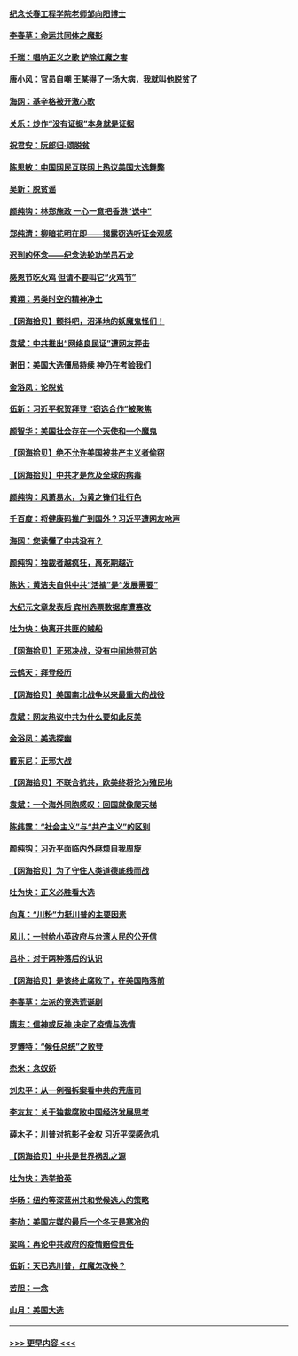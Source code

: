 #### [纪念长春工程学院老师邹向阳博士](../pages/nsc993/n12585390.md?t=12021001) 
#### [李春草：命运共同体之魔影](../pages/nsc993/n12585026.md?t=12021001) 
#### [千瑞：唱响正义之歌 铲除红魔之害](../pages/nsc993/n12585002.md?t=12021001) 
#### [唐小风：官员自嘲 王某得了一场大病，我就叫他脱贫了](../pages/nsc993/n12584981.md?t=12021001) 
#### [海网：基辛格被开激心歌](../pages/nsc993/n12584946.md?t=12021001) 
#### [关乐：炒作“没有证据”本身就是证据](../pages/nsc993/n12583146.md?t=12021001) 
#### [祝君安：阮郎归‧颂脱贫](../pages/nsc993/n12583119.md?t=12021001) 
#### [陈思敏：中国网民互联网上热议美国大选舞弊](../pages/nsc993/n12582845.md?t=12021001) 
#### [吴新：脱贫谣](../pages/nsc993/n12580839.md?t=12021001) 
#### [颜纯钩：林郑施政 一心一意把香港“送中”](../pages/nsc993/n12580805.md?t=12021001) 
#### [郑纯清：柳暗花明在即——揭露窃选听证会观感](../pages/nsc993/n12580795.md?t=12021001) 
#### [迟到的怀念——纪念法轮功学员石龙](../pages/nsc993/n12580245.md?t=12021001) 
#### [感恩节吃火鸡  但请不要叫它“火鸡节”](../pages/nsc993/n12580252.md?t=12021001) 
#### [黄翔：另类时空的精神净土](../pages/nsc993/n12578638.md?t=12021001) 
#### [【网海拾贝】颤抖吧，沼泽地的妖魔鬼怪们！](../pages/nsc993/n12578552.md?t=12021001) 
#### [袁斌：中共推出“网络良民证”遭网友抨击](../pages/nsc993/n12578511.md?t=12021001) 
#### [谢田：美国大选僵局持续 神仍在考验我们](../pages/nsc993/n12577432.md?t=12021001) 
#### [金浴凤：论脱贫](../pages/nsc993/n12576386.md?t=12021001) 
#### [伍新：习近平祝贺拜登 “窃选合作”被聚焦](../pages/nsc993/n12576358.md?t=12021001) 
#### [颜智华：美国社会存在一个天使和一个魔鬼](../pages/nsc993/n12574299.md?t=12021001) 
#### [【网海拾贝】绝不允许美国被共产主义者偷窃](../pages/nsc993/n12573396.md?t=12021001) 
#### [【网海拾贝】中共才是危及全球的病毒](../pages/nsc993/n12571204.md?t=12021001) 
#### [颜纯钩：风萧易水，为黄之锋们壮行色](../pages/nsc993/n12571487.md?t=12021001) 
#### [千百度：将健康码推广到国外？习近平遭网友呛声](../pages/nsc993/n12570808.md?t=12021001) 
#### [海网：您读懂了中共没有？](../pages/nsc993/n12570487.md?t=12021001) 
#### [颜纯钩：独裁者越疯狂，离死期越近](../pages/nsc993/n12569055.md?t=12021001) 
#### [陈达：黄洁夫自供中共“活摘”是“发展需要”](../pages/nsc993/n12568541.md?t=12021001) 
#### [大纪元文章发表后 宾州选票数据库遭篡改](../pages/nsc993/n12568105.md?t=12021001) 
#### [吐为快：快离开共匪的贼船](../pages/nsc993/n12568462.md?t=12021001) 
#### [【网海拾贝】正邪决战，没有中间地带可站](../pages/nsc993/n12568439.md?t=12021001) 
#### [云鹤天：拜登经历](../pages/nsc993/n12567294.md?t=12021001) 
#### [【网海拾贝】美国南北战争以来最重大的战役](../pages/nsc993/n12567247.md?t=12021001) 
#### [袁斌：网友热议中共为什么要如此反美](../pages/nsc993/n12567162.md?t=12021001) 
#### [金浴凤：美选探幽](../pages/nsc993/n12567147.md?t=12021001) 
#### [戴东尼：正邪大战](../pages/nsc993/n12567033.md?t=12021001) 
#### [【网海拾贝】不联合抗共，欧美终将沦为殖民地](../pages/nsc993/n12565068.md?t=12021001) 
#### [袁斌：一个海外同胞感叹：回国就像爬天梯](../pages/nsc993/n12564986.md?t=12021001) 
#### [陈纬霆：“社会主义”与“共产主义”的区别](../pages/nsc993/n12562417.md?t=12021001) 
#### [颜纯钩：习近平面临内外麻烦自我周旋](../pages/nsc993/n12563356.md?t=12021001) 
#### [【网海拾贝】为了守住人类道德底线而战](../pages/nsc993/n12562542.md?t=12021001) 
#### [吐为快：正义必胜看大选](../pages/nsc993/n12561967.md?t=12021001) 
#### [向真：“川粉”力挺川普的主要因素](../pages/nsc993/n12560774.md?t=12021001) 
#### [风儿：一封给小英政府与台湾人民的公开信](../pages/nsc993/n12560581.md?t=12021001) 
#### [吕朴：对于两种落后的认识](../pages/nsc993/n12560492.md?t=12021001) 
#### [【网海拾贝】是该终止腐败了，在美国陷落前](../pages/nsc993/n12559936.md?t=12021001) 
#### [李春草：左派的竞选荒诞剧](../pages/nsc993/n12558380.md?t=12021001) 
#### [隋志：信神或反神 决定了疫情与选情](../pages/nsc993/n12558255.md?t=12021001) 
#### [罗博特：“候任总统”之败登](../pages/nsc993/n12558189.md?t=12021001) 
#### [杰米：念奴娇](../pages/nsc993/n12558174.md?t=12021001) 
#### [刘忠平：从一例强拆案看中共的荒唐司](../pages/nsc993/n12558036.md?t=12021001) 
#### [李友友：关于独裁腐败中国经济发展思考](../pages/nsc993/n12558004.md?t=12021001) 
#### [薛木子：川普对抗影子金权 习近平深感危机](../pages/nsc993/n12557342.md?t=12021001) 
#### [【网海拾贝】中共是世界祸乱之源](../pages/nsc993/n12555353.md?t=12021001) 
#### [吐为快：选举拾英](../pages/nsc993/n12555041.md?t=12021001) 
#### [华旸：纽约等深蓝州共和党候选人的策略](../pages/nsc993/n12554309.md?t=12021001) 
#### [李劼：美国左媒的最后一个冬天是寒冷的](../pages/nsc993/n12552947.md?t=12021001) 
#### [梁鸣：再论中共政府的疫情赔偿责任](../pages/nsc993/n12553012.md?t=12021001) 
#### [伍新：天已选川普，红魔怎改换？](../pages/nsc993/n12552970.md?t=12021001) 
#### [苦胆：一念](../pages/nsc993/n12552957.md?t=12021001) 
#### [山月：美国大选](../pages/nsc993/n12552446.md?t=12021001) 

----
#### [ >>> 更早内容 <<< ](../indexes/nsc993-earlier.md)
